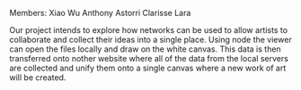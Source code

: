 Members: 
Xiao Wu
Anthony Astorri
Clarisse Lara

Our project intends to explore how networks can be used to allow artists to collaborate and collect their ideas into a single place. Using node the viewer can open the files locally and draw on the white canvas. This data is then transferred onto nother website where all of the data from the local servers are collected and unify them onto a single canvas where a new work of art will be created. 
